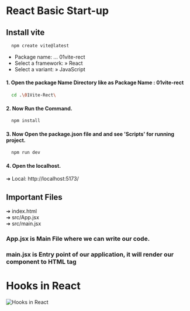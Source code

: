  # React Basic Start-up
 ## Install vite
``` bash
  npm create vite@latest
 ```
*  Package name: ... 01vite-rect
*  Select a framework: » React
*  Select a variant: » JavaScript

#### 1. Open the package Name Directory like as Package Name :  01vite-rect
``` bash
  cd .\01Vite-Rect\
 ```
#### 2. Now Run the Command.
``` bash
  npm install
 ```
 #### 3. Now Open the package.json file and and see 'Scripts' for running project.
``` bash
  npm run dev
 ```
 #### 4. Open the localhost. 
 ➜  Local:   http://localhost:5173/
 
 ## Important Files

 ➜  index.html <br>
 ➜  src/App.jsx <br>
 ➜  src/main.jsx
 

 ### App.jsx is Main File where we can write our code.

 ### main.jsx is Entry point of our application, it will render our component to HTML tag
 # Hooks in React 
 ![Hooks in React](https://github.com/AliGates915/React-Basic-Projects/assets/128673394/28246b78-f007-4fc8-8466-292de28444e8)

